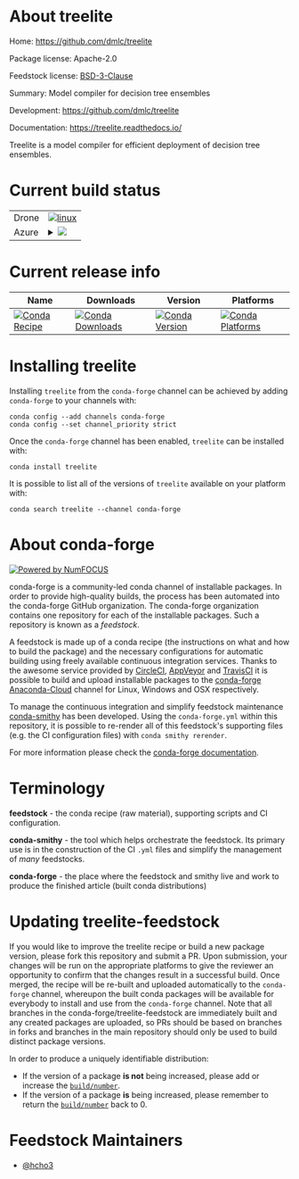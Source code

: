 About treelite
==============

Home: https://github.com/dmlc/treelite

Package license: Apache-2.0

Feedstock license: [BSD-3-Clause](https://github.com/conda-forge/treelite-feedstock/blob/master/LICENSE.txt)

Summary: Model compiler for decision tree ensembles

Development: https://github.com/dmlc/treelite

Documentation: https://treelite.readthedocs.io/

Treelite is a model compiler for efficient deployment of decision tree ensembles.

Current build status
====================


<table><tr>
    <td>Drone</td>
    <td>
      <a href="https://cloud.drone.io/conda-forge/treelite-feedstock">
        <img alt="linux" src="https://img.shields.io/drone/build/conda-forge/treelite-feedstock/master.svg?label=Linux">
      </a>
    </td>
  </tr>
    
  <tr>
    <td>Azure</td>
    <td>
      <details>
        <summary>
          <a href="https://dev.azure.com/conda-forge/feedstock-builds/_build/latest?definitionId=10044&branchName=master">
            <img src="https://dev.azure.com/conda-forge/feedstock-builds/_apis/build/status/treelite-feedstock?branchName=master">
          </a>
        </summary>
        <table>
          <thead><tr><th>Variant</th><th>Status</th></tr></thead>
          <tbody><tr>
              <td>linux_64_c_compiler_version7cxx_compiler_version7python3.6.____cpython</td>
              <td>
                <a href="https://dev.azure.com/conda-forge/feedstock-builds/_build/latest?definitionId=10044&branchName=master">
                  <img src="https://dev.azure.com/conda-forge/feedstock-builds/_apis/build/status/treelite-feedstock?branchName=master&jobName=linux&configuration=linux_64_c_compiler_version7cxx_compiler_version7python3.6.____cpython" alt="variant">
                </a>
              </td>
            </tr><tr>
              <td>linux_64_c_compiler_version7cxx_compiler_version7python3.7.____73_pypy</td>
              <td>
                <a href="https://dev.azure.com/conda-forge/feedstock-builds/_build/latest?definitionId=10044&branchName=master">
                  <img src="https://dev.azure.com/conda-forge/feedstock-builds/_apis/build/status/treelite-feedstock?branchName=master&jobName=linux&configuration=linux_64_c_compiler_version7cxx_compiler_version7python3.7.____73_pypy" alt="variant">
                </a>
              </td>
            </tr><tr>
              <td>linux_64_c_compiler_version7cxx_compiler_version7python3.7.____cpython</td>
              <td>
                <a href="https://dev.azure.com/conda-forge/feedstock-builds/_build/latest?definitionId=10044&branchName=master">
                  <img src="https://dev.azure.com/conda-forge/feedstock-builds/_apis/build/status/treelite-feedstock?branchName=master&jobName=linux&configuration=linux_64_c_compiler_version7cxx_compiler_version7python3.7.____cpython" alt="variant">
                </a>
              </td>
            </tr><tr>
              <td>linux_64_c_compiler_version7cxx_compiler_version7python3.8.____cpython</td>
              <td>
                <a href="https://dev.azure.com/conda-forge/feedstock-builds/_build/latest?definitionId=10044&branchName=master">
                  <img src="https://dev.azure.com/conda-forge/feedstock-builds/_apis/build/status/treelite-feedstock?branchName=master&jobName=linux&configuration=linux_64_c_compiler_version7cxx_compiler_version7python3.8.____cpython" alt="variant">
                </a>
              </td>
            </tr><tr>
              <td>linux_64_c_compiler_version7cxx_compiler_version7python3.9.____cpython</td>
              <td>
                <a href="https://dev.azure.com/conda-forge/feedstock-builds/_build/latest?definitionId=10044&branchName=master">
                  <img src="https://dev.azure.com/conda-forge/feedstock-builds/_apis/build/status/treelite-feedstock?branchName=master&jobName=linux&configuration=linux_64_c_compiler_version7cxx_compiler_version7python3.9.____cpython" alt="variant">
                </a>
              </td>
            </tr><tr>
              <td>linux_64_c_compiler_version9cxx_compiler_version9python3.6.____cpython</td>
              <td>
                <a href="https://dev.azure.com/conda-forge/feedstock-builds/_build/latest?definitionId=10044&branchName=master">
                  <img src="https://dev.azure.com/conda-forge/feedstock-builds/_apis/build/status/treelite-feedstock?branchName=master&jobName=linux&configuration=linux_64_c_compiler_version9cxx_compiler_version9python3.6.____cpython" alt="variant">
                </a>
              </td>
            </tr><tr>
              <td>linux_64_c_compiler_version9cxx_compiler_version9python3.7.____73_pypy</td>
              <td>
                <a href="https://dev.azure.com/conda-forge/feedstock-builds/_build/latest?definitionId=10044&branchName=master">
                  <img src="https://dev.azure.com/conda-forge/feedstock-builds/_apis/build/status/treelite-feedstock?branchName=master&jobName=linux&configuration=linux_64_c_compiler_version9cxx_compiler_version9python3.7.____73_pypy" alt="variant">
                </a>
              </td>
            </tr><tr>
              <td>linux_64_c_compiler_version9cxx_compiler_version9python3.7.____cpython</td>
              <td>
                <a href="https://dev.azure.com/conda-forge/feedstock-builds/_build/latest?definitionId=10044&branchName=master">
                  <img src="https://dev.azure.com/conda-forge/feedstock-builds/_apis/build/status/treelite-feedstock?branchName=master&jobName=linux&configuration=linux_64_c_compiler_version9cxx_compiler_version9python3.7.____cpython" alt="variant">
                </a>
              </td>
            </tr><tr>
              <td>linux_64_c_compiler_version9cxx_compiler_version9python3.8.____cpython</td>
              <td>
                <a href="https://dev.azure.com/conda-forge/feedstock-builds/_build/latest?definitionId=10044&branchName=master">
                  <img src="https://dev.azure.com/conda-forge/feedstock-builds/_apis/build/status/treelite-feedstock?branchName=master&jobName=linux&configuration=linux_64_c_compiler_version9cxx_compiler_version9python3.8.____cpython" alt="variant">
                </a>
              </td>
            </tr><tr>
              <td>linux_64_c_compiler_version9cxx_compiler_version9python3.9.____cpython</td>
              <td>
                <a href="https://dev.azure.com/conda-forge/feedstock-builds/_build/latest?definitionId=10044&branchName=master">
                  <img src="https://dev.azure.com/conda-forge/feedstock-builds/_apis/build/status/treelite-feedstock?branchName=master&jobName=linux&configuration=linux_64_c_compiler_version9cxx_compiler_version9python3.9.____cpython" alt="variant">
                </a>
              </td>
            </tr><tr>
              <td>linux_aarch64_c_compiler_version7cxx_compiler_version7python3.6.____cpython</td>
              <td>
                <a href="https://dev.azure.com/conda-forge/feedstock-builds/_build/latest?definitionId=10044&branchName=master">
                  <img src="https://dev.azure.com/conda-forge/feedstock-builds/_apis/build/status/treelite-feedstock?branchName=master&jobName=linux&configuration=linux_aarch64_c_compiler_version7cxx_compiler_version7python3.6.____cpython" alt="variant">
                </a>
              </td>
            </tr><tr>
              <td>linux_aarch64_c_compiler_version7cxx_compiler_version7python3.7.____73_pypy</td>
              <td>
                <a href="https://dev.azure.com/conda-forge/feedstock-builds/_build/latest?definitionId=10044&branchName=master">
                  <img src="https://dev.azure.com/conda-forge/feedstock-builds/_apis/build/status/treelite-feedstock?branchName=master&jobName=linux&configuration=linux_aarch64_c_compiler_version7cxx_compiler_version7python3.7.____73_pypy" alt="variant">
                </a>
              </td>
            </tr><tr>
              <td>linux_aarch64_c_compiler_version7cxx_compiler_version7python3.7.____cpython</td>
              <td>
                <a href="https://dev.azure.com/conda-forge/feedstock-builds/_build/latest?definitionId=10044&branchName=master">
                  <img src="https://dev.azure.com/conda-forge/feedstock-builds/_apis/build/status/treelite-feedstock?branchName=master&jobName=linux&configuration=linux_aarch64_c_compiler_version7cxx_compiler_version7python3.7.____cpython" alt="variant">
                </a>
              </td>
            </tr><tr>
              <td>linux_aarch64_c_compiler_version7cxx_compiler_version7python3.8.____cpython</td>
              <td>
                <a href="https://dev.azure.com/conda-forge/feedstock-builds/_build/latest?definitionId=10044&branchName=master">
                  <img src="https://dev.azure.com/conda-forge/feedstock-builds/_apis/build/status/treelite-feedstock?branchName=master&jobName=linux&configuration=linux_aarch64_c_compiler_version7cxx_compiler_version7python3.8.____cpython" alt="variant">
                </a>
              </td>
            </tr><tr>
              <td>linux_aarch64_c_compiler_version7cxx_compiler_version7python3.9.____cpython</td>
              <td>
                <a href="https://dev.azure.com/conda-forge/feedstock-builds/_build/latest?definitionId=10044&branchName=master">
                  <img src="https://dev.azure.com/conda-forge/feedstock-builds/_apis/build/status/treelite-feedstock?branchName=master&jobName=linux&configuration=linux_aarch64_c_compiler_version7cxx_compiler_version7python3.9.____cpython" alt="variant">
                </a>
              </td>
            </tr><tr>
              <td>linux_aarch64_c_compiler_version9cxx_compiler_version9python3.6.____cpython</td>
              <td>
                <a href="https://dev.azure.com/conda-forge/feedstock-builds/_build/latest?definitionId=10044&branchName=master">
                  <img src="https://dev.azure.com/conda-forge/feedstock-builds/_apis/build/status/treelite-feedstock?branchName=master&jobName=linux&configuration=linux_aarch64_c_compiler_version9cxx_compiler_version9python3.6.____cpython" alt="variant">
                </a>
              </td>
            </tr><tr>
              <td>linux_aarch64_c_compiler_version9cxx_compiler_version9python3.7.____73_pypy</td>
              <td>
                <a href="https://dev.azure.com/conda-forge/feedstock-builds/_build/latest?definitionId=10044&branchName=master">
                  <img src="https://dev.azure.com/conda-forge/feedstock-builds/_apis/build/status/treelite-feedstock?branchName=master&jobName=linux&configuration=linux_aarch64_c_compiler_version9cxx_compiler_version9python3.7.____73_pypy" alt="variant">
                </a>
              </td>
            </tr><tr>
              <td>linux_aarch64_c_compiler_version9cxx_compiler_version9python3.7.____cpython</td>
              <td>
                <a href="https://dev.azure.com/conda-forge/feedstock-builds/_build/latest?definitionId=10044&branchName=master">
                  <img src="https://dev.azure.com/conda-forge/feedstock-builds/_apis/build/status/treelite-feedstock?branchName=master&jobName=linux&configuration=linux_aarch64_c_compiler_version9cxx_compiler_version9python3.7.____cpython" alt="variant">
                </a>
              </td>
            </tr><tr>
              <td>linux_aarch64_c_compiler_version9cxx_compiler_version9python3.8.____cpython</td>
              <td>
                <a href="https://dev.azure.com/conda-forge/feedstock-builds/_build/latest?definitionId=10044&branchName=master">
                  <img src="https://dev.azure.com/conda-forge/feedstock-builds/_apis/build/status/treelite-feedstock?branchName=master&jobName=linux&configuration=linux_aarch64_c_compiler_version9cxx_compiler_version9python3.8.____cpython" alt="variant">
                </a>
              </td>
            </tr><tr>
              <td>linux_aarch64_c_compiler_version9cxx_compiler_version9python3.9.____cpython</td>
              <td>
                <a href="https://dev.azure.com/conda-forge/feedstock-builds/_build/latest?definitionId=10044&branchName=master">
                  <img src="https://dev.azure.com/conda-forge/feedstock-builds/_apis/build/status/treelite-feedstock?branchName=master&jobName=linux&configuration=linux_aarch64_c_compiler_version9cxx_compiler_version9python3.9.____cpython" alt="variant">
                </a>
              </td>
            </tr><tr>
              <td>linux_ppc64le_c_compiler_version7cxx_compiler_version7python3.6.____cpython</td>
              <td>
                <a href="https://dev.azure.com/conda-forge/feedstock-builds/_build/latest?definitionId=10044&branchName=master">
                  <img src="https://dev.azure.com/conda-forge/feedstock-builds/_apis/build/status/treelite-feedstock?branchName=master&jobName=linux&configuration=linux_ppc64le_c_compiler_version7cxx_compiler_version7python3.6.____cpython" alt="variant">
                </a>
              </td>
            </tr><tr>
              <td>linux_ppc64le_c_compiler_version7cxx_compiler_version7python3.7.____73_pypy</td>
              <td>
                <a href="https://dev.azure.com/conda-forge/feedstock-builds/_build/latest?definitionId=10044&branchName=master">
                  <img src="https://dev.azure.com/conda-forge/feedstock-builds/_apis/build/status/treelite-feedstock?branchName=master&jobName=linux&configuration=linux_ppc64le_c_compiler_version7cxx_compiler_version7python3.7.____73_pypy" alt="variant">
                </a>
              </td>
            </tr><tr>
              <td>linux_ppc64le_c_compiler_version7cxx_compiler_version7python3.7.____cpython</td>
              <td>
                <a href="https://dev.azure.com/conda-forge/feedstock-builds/_build/latest?definitionId=10044&branchName=master">
                  <img src="https://dev.azure.com/conda-forge/feedstock-builds/_apis/build/status/treelite-feedstock?branchName=master&jobName=linux&configuration=linux_ppc64le_c_compiler_version7cxx_compiler_version7python3.7.____cpython" alt="variant">
                </a>
              </td>
            </tr><tr>
              <td>linux_ppc64le_c_compiler_version7cxx_compiler_version7python3.8.____cpython</td>
              <td>
                <a href="https://dev.azure.com/conda-forge/feedstock-builds/_build/latest?definitionId=10044&branchName=master">
                  <img src="https://dev.azure.com/conda-forge/feedstock-builds/_apis/build/status/treelite-feedstock?branchName=master&jobName=linux&configuration=linux_ppc64le_c_compiler_version7cxx_compiler_version7python3.8.____cpython" alt="variant">
                </a>
              </td>
            </tr><tr>
              <td>linux_ppc64le_c_compiler_version7cxx_compiler_version7python3.9.____cpython</td>
              <td>
                <a href="https://dev.azure.com/conda-forge/feedstock-builds/_build/latest?definitionId=10044&branchName=master">
                  <img src="https://dev.azure.com/conda-forge/feedstock-builds/_apis/build/status/treelite-feedstock?branchName=master&jobName=linux&configuration=linux_ppc64le_c_compiler_version7cxx_compiler_version7python3.9.____cpython" alt="variant">
                </a>
              </td>
            </tr><tr>
              <td>linux_ppc64le_c_compiler_version9cxx_compiler_version9python3.6.____cpython</td>
              <td>
                <a href="https://dev.azure.com/conda-forge/feedstock-builds/_build/latest?definitionId=10044&branchName=master">
                  <img src="https://dev.azure.com/conda-forge/feedstock-builds/_apis/build/status/treelite-feedstock?branchName=master&jobName=linux&configuration=linux_ppc64le_c_compiler_version9cxx_compiler_version9python3.6.____cpython" alt="variant">
                </a>
              </td>
            </tr><tr>
              <td>linux_ppc64le_c_compiler_version9cxx_compiler_version9python3.7.____73_pypy</td>
              <td>
                <a href="https://dev.azure.com/conda-forge/feedstock-builds/_build/latest?definitionId=10044&branchName=master">
                  <img src="https://dev.azure.com/conda-forge/feedstock-builds/_apis/build/status/treelite-feedstock?branchName=master&jobName=linux&configuration=linux_ppc64le_c_compiler_version9cxx_compiler_version9python3.7.____73_pypy" alt="variant">
                </a>
              </td>
            </tr><tr>
              <td>linux_ppc64le_c_compiler_version9cxx_compiler_version9python3.7.____cpython</td>
              <td>
                <a href="https://dev.azure.com/conda-forge/feedstock-builds/_build/latest?definitionId=10044&branchName=master">
                  <img src="https://dev.azure.com/conda-forge/feedstock-builds/_apis/build/status/treelite-feedstock?branchName=master&jobName=linux&configuration=linux_ppc64le_c_compiler_version9cxx_compiler_version9python3.7.____cpython" alt="variant">
                </a>
              </td>
            </tr><tr>
              <td>linux_ppc64le_c_compiler_version9cxx_compiler_version9python3.8.____cpython</td>
              <td>
                <a href="https://dev.azure.com/conda-forge/feedstock-builds/_build/latest?definitionId=10044&branchName=master">
                  <img src="https://dev.azure.com/conda-forge/feedstock-builds/_apis/build/status/treelite-feedstock?branchName=master&jobName=linux&configuration=linux_ppc64le_c_compiler_version9cxx_compiler_version9python3.8.____cpython" alt="variant">
                </a>
              </td>
            </tr><tr>
              <td>linux_ppc64le_c_compiler_version9cxx_compiler_version9python3.9.____cpython</td>
              <td>
                <a href="https://dev.azure.com/conda-forge/feedstock-builds/_build/latest?definitionId=10044&branchName=master">
                  <img src="https://dev.azure.com/conda-forge/feedstock-builds/_apis/build/status/treelite-feedstock?branchName=master&jobName=linux&configuration=linux_ppc64le_c_compiler_version9cxx_compiler_version9python3.9.____cpython" alt="variant">
                </a>
              </td>
            </tr><tr>
              <td>osx_64_python3.6.____cpython</td>
              <td>
                <a href="https://dev.azure.com/conda-forge/feedstock-builds/_build/latest?definitionId=10044&branchName=master">
                  <img src="https://dev.azure.com/conda-forge/feedstock-builds/_apis/build/status/treelite-feedstock?branchName=master&jobName=osx&configuration=osx_64_python3.6.____cpython" alt="variant">
                </a>
              </td>
            </tr><tr>
              <td>osx_64_python3.7.____73_pypy</td>
              <td>
                <a href="https://dev.azure.com/conda-forge/feedstock-builds/_build/latest?definitionId=10044&branchName=master">
                  <img src="https://dev.azure.com/conda-forge/feedstock-builds/_apis/build/status/treelite-feedstock?branchName=master&jobName=osx&configuration=osx_64_python3.7.____73_pypy" alt="variant">
                </a>
              </td>
            </tr><tr>
              <td>osx_64_python3.7.____cpython</td>
              <td>
                <a href="https://dev.azure.com/conda-forge/feedstock-builds/_build/latest?definitionId=10044&branchName=master">
                  <img src="https://dev.azure.com/conda-forge/feedstock-builds/_apis/build/status/treelite-feedstock?branchName=master&jobName=osx&configuration=osx_64_python3.7.____cpython" alt="variant">
                </a>
              </td>
            </tr><tr>
              <td>osx_64_python3.8.____cpython</td>
              <td>
                <a href="https://dev.azure.com/conda-forge/feedstock-builds/_build/latest?definitionId=10044&branchName=master">
                  <img src="https://dev.azure.com/conda-forge/feedstock-builds/_apis/build/status/treelite-feedstock?branchName=master&jobName=osx&configuration=osx_64_python3.8.____cpython" alt="variant">
                </a>
              </td>
            </tr><tr>
              <td>osx_64_python3.9.____cpython</td>
              <td>
                <a href="https://dev.azure.com/conda-forge/feedstock-builds/_build/latest?definitionId=10044&branchName=master">
                  <img src="https://dev.azure.com/conda-forge/feedstock-builds/_apis/build/status/treelite-feedstock?branchName=master&jobName=osx&configuration=osx_64_python3.9.____cpython" alt="variant">
                </a>
              </td>
            </tr><tr>
              <td>win_64_python3.6.____cpython</td>
              <td>
                <a href="https://dev.azure.com/conda-forge/feedstock-builds/_build/latest?definitionId=10044&branchName=master">
                  <img src="https://dev.azure.com/conda-forge/feedstock-builds/_apis/build/status/treelite-feedstock?branchName=master&jobName=win&configuration=win_64_python3.6.____cpython" alt="variant">
                </a>
              </td>
            </tr><tr>
              <td>win_64_python3.7.____73_pypy</td>
              <td>
                <a href="https://dev.azure.com/conda-forge/feedstock-builds/_build/latest?definitionId=10044&branchName=master">
                  <img src="https://dev.azure.com/conda-forge/feedstock-builds/_apis/build/status/treelite-feedstock?branchName=master&jobName=win&configuration=win_64_python3.7.____73_pypy" alt="variant">
                </a>
              </td>
            </tr><tr>
              <td>win_64_python3.7.____cpython</td>
              <td>
                <a href="https://dev.azure.com/conda-forge/feedstock-builds/_build/latest?definitionId=10044&branchName=master">
                  <img src="https://dev.azure.com/conda-forge/feedstock-builds/_apis/build/status/treelite-feedstock?branchName=master&jobName=win&configuration=win_64_python3.7.____cpython" alt="variant">
                </a>
              </td>
            </tr><tr>
              <td>win_64_python3.8.____cpython</td>
              <td>
                <a href="https://dev.azure.com/conda-forge/feedstock-builds/_build/latest?definitionId=10044&branchName=master">
                  <img src="https://dev.azure.com/conda-forge/feedstock-builds/_apis/build/status/treelite-feedstock?branchName=master&jobName=win&configuration=win_64_python3.8.____cpython" alt="variant">
                </a>
              </td>
            </tr><tr>
              <td>win_64_python3.9.____cpython</td>
              <td>
                <a href="https://dev.azure.com/conda-forge/feedstock-builds/_build/latest?definitionId=10044&branchName=master">
                  <img src="https://dev.azure.com/conda-forge/feedstock-builds/_apis/build/status/treelite-feedstock?branchName=master&jobName=win&configuration=win_64_python3.9.____cpython" alt="variant">
                </a>
              </td>
            </tr>
          </tbody>
        </table>
      </details>
    </td>
  </tr>
</table>

Current release info
====================

| Name | Downloads | Version | Platforms |
| --- | --- | --- | --- |
| [![Conda Recipe](https://img.shields.io/badge/recipe-treelite-green.svg)](https://anaconda.org/conda-forge/treelite) | [![Conda Downloads](https://img.shields.io/conda/dn/conda-forge/treelite.svg)](https://anaconda.org/conda-forge/treelite) | [![Conda Version](https://img.shields.io/conda/vn/conda-forge/treelite.svg)](https://anaconda.org/conda-forge/treelite) | [![Conda Platforms](https://img.shields.io/conda/pn/conda-forge/treelite.svg)](https://anaconda.org/conda-forge/treelite) |

Installing treelite
===================

Installing `treelite` from the `conda-forge` channel can be achieved by adding `conda-forge` to your channels with:

```
conda config --add channels conda-forge
conda config --set channel_priority strict
```

Once the `conda-forge` channel has been enabled, `treelite` can be installed with:

```
conda install treelite
```

It is possible to list all of the versions of `treelite` available on your platform with:

```
conda search treelite --channel conda-forge
```


About conda-forge
=================

[![Powered by NumFOCUS](https://img.shields.io/badge/powered%20by-NumFOCUS-orange.svg?style=flat&colorA=E1523D&colorB=007D8A)](http://numfocus.org)

conda-forge is a community-led conda channel of installable packages.
In order to provide high-quality builds, the process has been automated into the
conda-forge GitHub organization. The conda-forge organization contains one repository
for each of the installable packages. Such a repository is known as a *feedstock*.

A feedstock is made up of a conda recipe (the instructions on what and how to build
the package) and the necessary configurations for automatic building using freely
available continuous integration services. Thanks to the awesome service provided by
[CircleCI](https://circleci.com/), [AppVeyor](https://www.appveyor.com/)
and [TravisCI](https://travis-ci.com/) it is possible to build and upload installable
packages to the [conda-forge](https://anaconda.org/conda-forge)
[Anaconda-Cloud](https://anaconda.org/) channel for Linux, Windows and OSX respectively.

To manage the continuous integration and simplify feedstock maintenance
[conda-smithy](https://github.com/conda-forge/conda-smithy) has been developed.
Using the ``conda-forge.yml`` within this repository, it is possible to re-render all of
this feedstock's supporting files (e.g. the CI configuration files) with ``conda smithy rerender``.

For more information please check the [conda-forge documentation](https://conda-forge.org/docs/).

Terminology
===========

**feedstock** - the conda recipe (raw material), supporting scripts and CI configuration.

**conda-smithy** - the tool which helps orchestrate the feedstock.
                   Its primary use is in the construction of the CI ``.yml`` files
                   and simplify the management of *many* feedstocks.

**conda-forge** - the place where the feedstock and smithy live and work to
                  produce the finished article (built conda distributions)


Updating treelite-feedstock
===========================

If you would like to improve the treelite recipe or build a new
package version, please fork this repository and submit a PR. Upon submission,
your changes will be run on the appropriate platforms to give the reviewer an
opportunity to confirm that the changes result in a successful build. Once
merged, the recipe will be re-built and uploaded automatically to the
`conda-forge` channel, whereupon the built conda packages will be available for
everybody to install and use from the `conda-forge` channel.
Note that all branches in the conda-forge/treelite-feedstock are
immediately built and any created packages are uploaded, so PRs should be based
on branches in forks and branches in the main repository should only be used to
build distinct package versions.

In order to produce a uniquely identifiable distribution:
 * If the version of a package **is not** being increased, please add or increase
   the [``build/number``](https://docs.conda.io/projects/conda-build/en/latest/resources/define-metadata.html#build-number-and-string).
 * If the version of a package **is** being increased, please remember to return
   the [``build/number``](https://docs.conda.io/projects/conda-build/en/latest/resources/define-metadata.html#build-number-and-string)
   back to 0.

Feedstock Maintainers
=====================

* [@hcho3](https://github.com/hcho3/)

